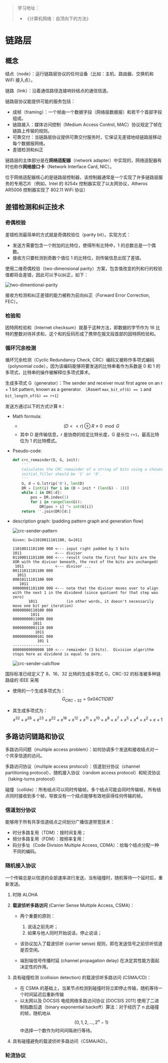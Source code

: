 > 学习地址：
>
> - 《计算机网络：自顶向下的方法》

# 链路层

## 概念

结点（node）：运行链路层协议的任何设备（比如：主机、路由器、交换机和 WiFi 接入点）。

链路（link）：沿着通信路径连接响铃结点的通信信道。



链路层协议能提供可能的服务包括：

- 成帧（framing）：一个帧由一个数据字段（网络层数据报）和若干个首部字段组成。
- 链路接入：媒体访问控制（Medium Access Control, MAC）协议规定了帧在链路上传输的规则。
- 可靠交付：当链路层协议提供可靠交付服务时，它保证无差错地经链路层移动每个数据报网络。
- 差错检测和纠正



链路层的主体部分是在**网络适配器**（network adapter）中实现的，网络适配器有时也称作**网络接口卡**（Network Interface Card, NIC）。

位于网络适配器核心的是链路层控制器，该控制器通常是一个实现了许多链路层服务的专用芯片（例如，Intel 的 8254x 控制器实现了以太网协议，Atheros AR5006 控制器实现了 802.11 WiFi 协议）

## 差错检测和纠正技术

### 奇偶校验

差错检测最简单的方式就是奇偶校验位（parity bit）。实现方式：

- 发送方需要包含一个附加的比特位，使得所有比特中，1 的总数总是一个偶数。
- 接收方只要检测到奇数个值位 1 的比特位，则传输信息出现了差错。



使用二维奇偶校验（two-dimensional parity）方案，包含值改变的列和行的校验值都将会差错，因此可以予以纠正，如下：

![two-dimentional-parity](./two-dimentional-parity.png)



接收方检测和纠正差错的能力被称为前向纠正（Forward Error Correction, FEC）。

### 检验和

因特网检验和（Internet checksum）就基于这种方法，即数据的字节作为 16 比特的整数对待并求和，这个和的反码形成了携带在报文段首部的因特网检验和。

### 循环冗余检测

循环冗余检测（Cyclic Redundancy Check, CRC）编码又被称作多项式编码（polynomial code），因为该编码能够将要发送的比特串看作为系数是 0 和 1 的多项式，比特串的操作被解释位多项式算术。 

生成多项式 G（generator）：The sender and receiver must first agree on an r + 1 bit pattern, known as a generator. （Assert `max_bit_of(G) == 1` and `bit_length_of(G) == r+1`）

发送方通过以下的方式计算 `R`：

- Math formula: 
  - $$(D << r) \oplus R \equiv 0 \mod{G}$$
  - 其中 D 是传输信息，r 是协商的给定比特长度，G 是长位 `r+1`，最高比特位为 1 的比特模式。

- Pseudo-code:

  ```python
  def crc_remainder(D, G, init):
      '''
      Calculates the CRC remainder of a string of bits using a chosen polynomial.
      initial_filler should be '1' or '0'.
      '''
      G, d = G.lstrip('0'), len(D)
      DR = [int(i) for i in (D + init * (len(G) - 1))]
      while 1 in DR[:d]:
          pos = DR.index(1)
          for i in range(len(G)):
              DR[pos + i] ^= int(G[i])
      return ''.join(DR)[d:]
  ```

- description graph: (padding pattern graph and generation flow)

  ![crc-sender-pattern](./crc-sender-pattern.png)

  ```pseudocode
  Given: D=11010011101100, G=1011
  
  11010011101100 000 <--- input right padded by 3 bits
  1011               <--- divisor
  01100011101100 000 <--- result (note the first four bits are the XOR with the divisor beneath, the rest of the bits are unchanged)
   1011              <--- divisor ...
  00111011101100 000
    1011
  00010111101100 000
     1011
  00000001101100 000 <--- note that the divisor moves over to align with the next 1 in the dividend (since quotient for that step was zero)
         1011             (in other words, it doesn't necessarily move one bit per iteration)
  00000000110100 000
          1011
  00000000011000 000
           1011
  00000000001110 000
            1011
  00000000000101 000
             101 1
  -----------------
  00000000000000 100 <--- remainder (3 bits).  Division algorithm stops here as dividend is equal to zero.
  ```

  ![crc-sender-calcflow](./crc-sender-calcflow.png)

国际标准已经定义了 8、16、32 比特的生成多项式 G，CRC-32 的标准被多种链路级的 IEEE 采用

- 使用的一个生成多项式为：$$G_{CRC-32} = 0x04C11DB7$$

- 其生成多项式为：$$x^{{32}}+x^{{26}}+x^{{23}}+x^{{22}}+x^{{16}}+x^{{12}}+x^{{11}}+x^{{10}}+x^{8}+x^{7}+x^{5}+x^{4}+x^{2}+x+1$$

## 多路访问链路和协议

多路访问问题（multiple access problem）：如何协调多个发送和接收结点对一个共享信道的访问。

多路访问协议（multiple access protocol）：信道划分协议（channel partitioning protocol）、随机接入协议（random access protocol）和轮流协议（taking-turns protocol）

碰撞（collide）：所有结点可以同时传输帧，多个结点可能会同时传输帧，所有结点同时接收到多个帧，导致没有一个结点能够有效地获得任何传输的帧。

### 信道划分协议

能够用于所有共享信道结点之间划分广播信道带宽技术：

- 时分多路复用（TDM）：按时间复用；
- 频分多路复用（FDM）：按频率复用：
- 码分多址（Code Division Multiple Access, CDMA）：给每个结点分配一种不同的编码。

### 随机接入协议

一个传输总是以信道的全部速率进行发送，当有碰撞时，随机等待一个延时后，重新发送。

1. 时隙 ALOHA

2. **载波侦听多路访问** (Carrier Sense Multiple Access, CSMA)：

   - 两个重要的原则：
     1. 说话之前先听；
     2. 如果与他人同时开始说话，停止说话；

   - 该协议加入了载波侦听 (carrier sense) 规则，即在发送信号之前侦听信道是否空闲。
   - 端到端信号传播时延 (channel propagation delay) 在决定其性能方面起决定性的作用。

3. 具有碰撞检测 (collision detection) 的载波侦听多路访问 (CSMA/CD)：
   - 在 CSMA 的基础上，当某节点检测到碰撞时将立即停止传输，随机等待一个时间延迟后重新传输
   - 以太网以及 DOCSIS 电缆网络多路访问协议 [DOCSIS 2011] 使用了二进制指数后退（binary exponential backoff）算法：对于经历了 n 此碰撞的帧，随机地从 $$\{0, 1, 2, ..., 2^n-1\}$$ 中选择一个数作为时间间隔进行等待。

4. 具有碰撞避免的载波侦听多路访问（CSMA/AD）。

### 轮流协议

